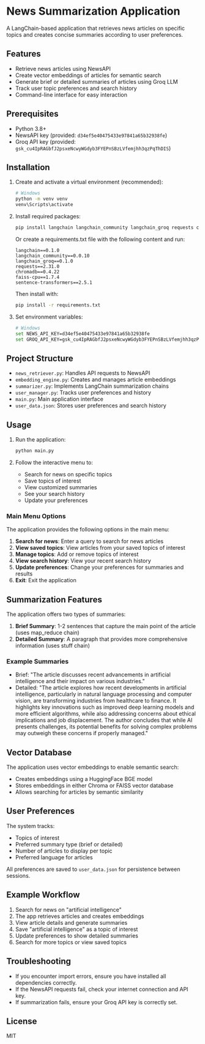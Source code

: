 # News Summarization Application

A LangChain-based application that retrieves news articles on specific topics and creates concise summaries according to user preferences.

## Features

- Retrieve news articles using NewsAPI
- Create vector embeddings of articles for semantic search
- Generate brief or detailed summaries of articles using Groq LLM
- Track user topic preferences and search history
- Command-line interface for easy interaction

## Prerequisites

- Python 3.8+
- NewsAPI key (provided: `d34ef5e40475433e97841a65b32938fe`)
- Groq API key (provided: `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`)

## Installation

1. Create and activate a virtual environment (recommended):
   ```bash
   # Windows
   python -m venv venv
   venv\Scripts\activate
   ```

2. Install required packages:
   ```bash
   pip install langchain langchain_community langchain_groq requests chromadb faiss-cpu sentence-transformers
   ```

   Or create a requirements.txt file with the following content and run:
   ```
   langchain==0.1.0
   langchain_community==0.0.10
   langchain_groq==0.1.0
   requests==2.31.0
   chromadb==0.4.22
   faiss-cpu==1.7.4
   sentence-transformers==2.5.1
   ```

   Then install with:
   ```bash
   pip install -r requirements.txt
   ```

3. Set environment variables:
   ```bash
   # Windows
   set NEWS_API_KEY=d34ef5e40475433e97841a65b32938fe
   set GROQ_API_KEY=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
   ```

## Project Structure

- `news_retriever.py`: Handles API requests to NewsAPI
- `embedding_engine.py`: Creates and manages article embeddings
- `summarizer.py`: Implements LangChain summarization chains
- `user_manager.py`: Tracks user preferences and history
- `main.py`: Main application interface
- `user_data.json`: Stores user preferences and search history

## Usage

1. Run the application:
   ```bash
   python main.py
   ```

2. Follow the interactive menu to:
   - Search for news on specific topics
   - Save topics of interest
   - View customized summaries
   - See your search history
   - Update your preferences

### Main Menu Options

The application provides the following options in the main menu:

1. **Search for news**: Enter a query to search for news articles
2. **View saved topics**: View articles from your saved topics of interest
3. **Manage topics**: Add or remove topics of interest
4. **View search history**: View your recent search history
5. **Update preferences**: Change your preferences for summaries and results
6. **Exit**: Exit the application

## Summarization Features

The application offers two types of summaries:

1. **Brief Summary**: 1-2 sentences that capture the main point of the article (uses map_reduce chain)
2. **Detailed Summary**: A paragraph that provides more comprehensive information (uses stuff chain)

### Example Summaries

- Brief: "The article discusses recent advancements in artificial intelligence and their impact on various industries."
- Detailed: "The article explores how recent developments in artificial intelligence, particularly in natural language processing and computer vision, are transforming industries from healthcare to finance. It highlights key innovations such as improved deep learning models and more efficient algorithms, while also addressing concerns about ethical implications and job displacement. The author concludes that while AI presents challenges, its potential benefits for solving complex problems may outweigh these concerns if properly managed."

## Vector Database

The application uses vector embeddings to enable semantic search:

- Creates embeddings using a HuggingFace BGE model
- Stores embeddings in either Chroma or FAISS vector database
- Allows searching for articles by semantic similarity

## User Preferences

The system tracks:

- Topics of interest
- Preferred summary type (brief or detailed)
- Number of articles to display per topic
- Preferred language for articles

All preferences are saved to `user_data.json` for persistence between sessions.

## Example Workflow

1. Search for news on "artificial intelligence"
2. The app retrieves articles and creates embeddings
3. View article details and generate summaries
4. Save "artificial intelligence" as a topic of interest
5. Update preferences to show detailed summaries
6. Search for more topics or view saved topics

## Troubleshooting

- If you encounter import errors, ensure you have installed all dependencies correctly.
- If the NewsAPI requests fail, check your internet connection and API key.
- If summarization fails, ensure your Groq API key is correctly set.

## License

MIT
